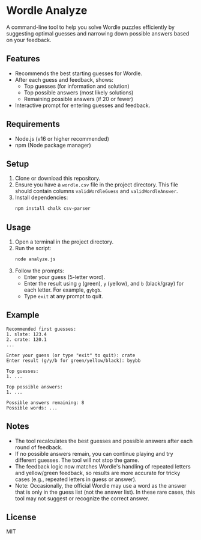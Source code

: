 # Wordle Analyze

A command-line tool to help you solve Wordle puzzles efficiently by suggesting optimal guesses and narrowing down possible answers based on your feedback.

## Features
- Recommends the best starting guesses for Wordle.
- After each guess and feedback, shows:
  - Top guesses (for information and solution)
  - Top possible answers (most likely solutions)
  - Remaining possible answers (if 20 or fewer)
- Interactive prompt for entering guesses and feedback.

## Requirements
- Node.js (v16 or higher recommended)
- npm (Node package manager)

## Setup
1. Clone or download this repository.
2. Ensure you have a `wordle.csv` file in the project directory. This file should contain columns `validWordleGuess` and `validWordleAnswer`.
3. Install dependencies:
   ```sh
   npm install chalk csv-parser
   ```

## Usage
1. Open a terminal in the project directory.
2. Run the script:
   ```sh
   node analyze.js
   ```
3. Follow the prompts:
   - Enter your guess (5-letter word).
   - Enter the result using `g` (green), `y` (yellow), and `b` (black/gray) for each letter. For example, `gybgb`.
   - Type `exit` at any prompt to quit.

## Example
```
Recommended first guesses:
1. slate: 123.4
2. crate: 120.1
...

Enter your guess (or type "exit" to quit): crate
Enter result (g/y/b for green/yellow/black): byybb

Top guesses:
1. ...

Top possible answers:
1. ...

Possible answers remaining: 8
Possible words: ...
```

## Notes
- The tool recalculates the best guesses and possible answers after each round of feedback.
- If no possible answers remain, you can continue playing and try different guesses. The tool will not stop the game.
- The feedback logic now matches Wordle's handling of repeated letters and yellow/green feedback, so results are more accurate for tricky cases (e.g., repeated letters in guess or answer).
- Note: Occasionally, the official Wordle may use a word as the answer that is only in the guess list (not the answer list). In these rare cases, this tool may not suggest or recognize the correct answer.

## License
MIT
